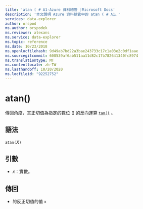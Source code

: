```yaml
---
title: 'atan ( # A1-Azure 資料總管 |Microsoft Docs'
description: '本文說明 Azure 資料總管中的 atan ( # A1。'
services: data-explorer
author: orspod
ms.author: orspodek
ms.reviewer: alexans
ms.service: data-explorer
ms.topic: reference
ms.date: 10/23/2018
ms.openlocfilehash: 9d49ab7bd22a3bae243733c17c1a03e2c0df1aae
ms.sourcegitcommit: 608539af6ab511aa11d82c17b782641340fc8974
ms.translationtype: MT
ms.contentlocale: zh-TW
ms.lasthandoff: 10/20/2020
ms.locfileid: "92252752"
---
```

# <a name="atan"></a>atan()

傳回角度，其正切值為指定的數位 () 的反向運算 [`tan()`](tanfunction.md) 。

## <a name="syntax"></a>語法

`atan(`*X*`)`

## <a name="arguments"></a>引數

* *x*：實數。

## <a name="returns"></a>傳回

* 的反正切值的值 `x`
